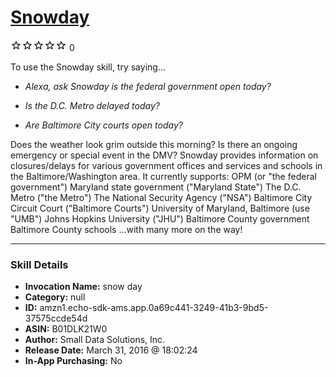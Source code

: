 # [Snowday](http://alexa.amazon.com/#skills/amzn1.echo-sdk-ams.app.0a69c441-3249-41b3-9bd5-37575ccde54d)
![0 stars](../../images/ic_star_border_black_18dp_1x.png)![0 stars](../../images/ic_star_border_black_18dp_1x.png)![0 stars](../../images/ic_star_border_black_18dp_1x.png)![0 stars](../../images/ic_star_border_black_18dp_1x.png)![0 stars](../../images/ic_star_border_black_18dp_1x.png) 0

To use the Snowday skill, try saying...

* *Alexa, ask Snowday is the federal government open today?*

* *Is the D.C. Metro delayed today?*

* *Are Baltimore City courts open today?*

Does the weather look grim outside this morning? Is there an ongoing emergency or special event in the DMV? Snowday provides information on closures/delays for various government offices and services and schools in the Baltimore/Washington area. It currently supports:
OPM (or "the federal government")
Maryland state government ("Maryland State")
The D.C. Metro ("the Metro")
The National Security Agency ("NSA")
Baltimore City Circuit Court ("Baltimore Courts")
University of Maryland, Baltimore (use "UMB")
Johns Hopkins University ("JHU")
Baltimore County government
Baltimore County schools
...with many more on the way!

***

### Skill Details

* **Invocation Name:** snow day
* **Category:** null
* **ID:** amzn1.echo-sdk-ams.app.0a69c441-3249-41b3-9bd5-37575ccde54d
* **ASIN:** B01DLK21W0
* **Author:** Small Data Solutions, Inc.
* **Release Date:** March 31, 2016 @ 18:02:24
* **In-App Purchasing:** No
